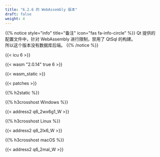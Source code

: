 ```yaml
---
title: "6.2.6 的 WebAssembly 版本"
draft: false
weight: 4
---
```


{{% notice style="info" title="备注"  icon="fas fa-info-circle" %}}
Qt 提供的配置文件中，针对 WebAssembly 进行限制，禁用了 QtSql 的构建。  
所以这个版本没有数据库后端。
{{% /notice %}}

{{< icu 6 >}}

{{< wasm "2.0.14" true 6 >}}

{{< wasm_static >}}

{{< patches >}}

{{% h2static %}}

{{% h3crosshost Windows %}}

{{< address2 q6_2wx6g1_W >}}

{{% h3crosshost Linux %}}

{{< address2 q6_2lx6_W >}}

{{% h3crosshost macOS %}}

{{< address2 q6_2mal_W >}}
